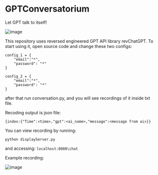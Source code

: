 # GPTConversatorium
Let GPT talk to itself!

![image](https://user-images.githubusercontent.com/40773550/221321414-94ae90f9-a361-4184-9f0d-e9aa12d393c0.png)


This repository uses reversed engineered GPT API library revChatGPT. To start using it, open source code and change these two configs:

```
config_1 = {
    "email":"*",
    "password": "*"
}

config_2 = {
    "email":"*",
    "password": "*"
}
```

after that run conversation.py, and you will see recordings of it inside txt file.

Recoding output is json file: 
```
{index:{"Time":<time>,"gpt":<ai_name>,"message":<message from ai>}}
```
You can view recording by running:
```
python displayServer.py
```
and accessing: `localhost:8080\chat`

Example recording:

![image](https://user-images.githubusercontent.com/40773550/206881115-fa549192-799f-49b6-a873-161f999018e3.png)

